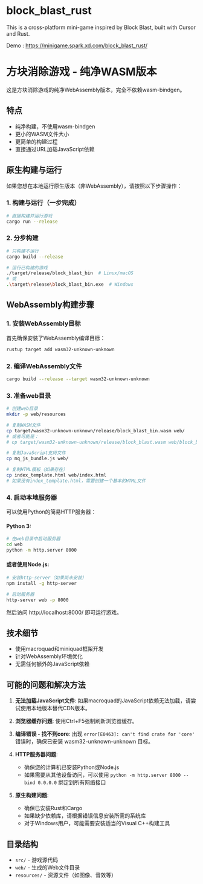 # block_blast_rust
This is a cross-platform mini-game inspired by Block Blast, built with Cursor and Rust.

Demo : https://minigame.spark.xd.com/block_blast_rust/

# 方块消除游戏 - 纯净WASM版本

这是方块消除游戏的纯净WebAssembly版本，完全不依赖wasm-bindgen。

## 特点

- 纯净构建，不使用wasm-bindgen
- 更小的WASM文件大小
- 更简单的构建过程
- 直接通过URL加载JavaScript依赖

## 原生构建与运行

如果您想在本地运行原生版本（非WebAssembly），请按照以下步骤操作：

### 1. 构建与运行（一步完成）

```bash
# 直接构建并运行游戏
cargo run --release
```

### 2. 分步构建

```bash
# 只构建不运行
cargo build --release

# 运行已构建的游戏
./target/release/block_blast_bin  # Linux/macOS
# 或
.\target\release\block_blast_bin.exe  # Windows
```

## WebAssembly构建步骤

### 1. 安装WebAssembly目标

首先确保安装了WebAssembly编译目标：

```bash
rustup target add wasm32-unknown-unknown
```

### 2. 编译WebAssembly文件

```bash
cargo build --release --target wasm32-unknown-unknown
```

### 3. 准备web目录

```bash
# 创建web目录
mkdir -p web/resources

# 复制WASM文件
cp target/wasm32-unknown-unknown/release/block_blast_bin.wasm web/
# 或者可能是：
# cp target/wasm32-unknown-unknown/release/block_blast.wasm web/block_blast_bin.wasm

# 复制JavaScript支持文件
cp mq_js_bundle.js web/

# 复制HTML模板（如果存在）
cp index_template.html web/index.html
# 如果没有index_template.html，需要创建一个基本的HTML文件
```

### 4. 启动本地服务器

可以使用Python的简易HTTP服务器：

#### Python 3:
```bash
# 在web目录中启动服务器
cd web
python -m http.server 8000
```

#### 或者使用Node.js:
```bash
# 安装http-server（如果尚未安装）
npm install -g http-server

# 启动服务器
http-server web -p 8000
```

然后访问 http://localhost:8000/ 即可运行游戏。

## 技术细节

- 使用macroquad和miniquad框架开发
- 针对WebAssembly环境优化
- 无需任何额外的JavaScript依赖

## 可能的问题和解决方法

1. **无法加载JavaScript文件**: 
   如果macroquad的JavaScript依赖无法加载，请尝试使用本地版本替代CDN版本。

2. **浏览器缓存问题**:
   使用Ctrl+F5强制刷新浏览器缓存。

3. **编译错误 - 找不到core**:
   出现 `error[E0463]: can't find crate for 'core'` 错误时，确保已安装 wasm32-unknown-unknown 目标。

4. **HTTP服务器问题**:
   - 确保您的计算机已安装Python或Node.js
   - 如果需要从其他设备访问，可以使用 `python -m http.server 8000 --bind 0.0.0.0` 绑定到所有网络接口

5. **原生构建问题**:
   - 确保已安装Rust和Cargo
   - 如果缺少依赖库，请根据错误信息安装所需的系统库
   - 对于Windows用户，可能需要安装适当的Visual C++构建工具

## 目录结构

- `src/` - 游戏源代码
- `web/` - 生成的Web文件目录
- `resources/` - 资源文件（如图像、音效等） 
